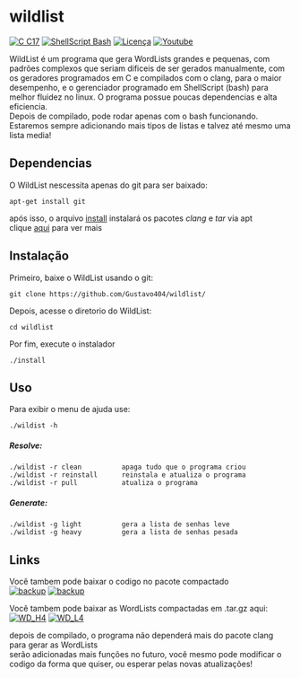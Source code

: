 # wildlist

[![C C17](https://img.shields.io/badge/C-C17-blue)](https://pt.wikipedia.org/wiki/C_(linguagem_de_programa%C3%A7%C3%A3o)) [![ShellScript Bash](https://img.shields.io/badge/ShellScript-Bash-blue)](url) [![Licença](https://img.shields.io/badge/licença-MIT-yellow.svg)](https://github.com/gustavo404/wildlist/blob/main/LICENSE) [![Youtube](https://img.shields.io/badge/Youtube-Gustavo404-red.svg)](https://youtube.com/gustavo404)

WildList é um programa que gera WordLists grandes e pequenas, com padrões complexos que seriam dificeis de ser gerados manualmente, com os geradores programados em C e compilados com o clang, para o maior desempenho, e o gerenciador programado em ShellScript (bash) para melhor fluidez no linux.
O programa possue poucas dependencias e alta eficiencia. <br>
Depois de compilado, pode rodar apenas com o bash funcionando. Estaremos sempre adicionando mais tipos de listas e talvez até mesmo uma lista media!

Dependencias
----

O WildList nescessita apenas do git para ser baixado:

	apt-get install git

após isso, o arquivo [install](https://github.com/gustavo404/wildlist/blob/main/install) instalará os pacotes _clang_ e _tar_ via apt <br>
clique [aqui](https://github.com/gustavo404/wildlist/blob/main/install) para ver mais

Instalação
----

Primeiro, baixe o WildList usando o git:

	git clone https://github.com/Gustavo404/wildlist/

Depois, acesse o diretorio do WildList:

	cd wildlist

Por fim, execute o instalador

	./install

Uso
----

Para exibir o menu de ajuda use:

	./wildist -h

##### Resolve:

	./wildist -r clean			apaga tudo que o programa criou
	./wildist -r reinstall		reinstala e atualiza o programa
	./wildist -r pull			atualiza o programa

##### Generate:

	./wildist -g light			gera a lista de senhas leve
	./wildist -g heavy			gera a lista de senhas pesada

Links
----

Você tambem pode baixar o codigo no pacote compactado <br>
[![backup](https://img.shields.io/badge/backup-tar%20gz-blueviolet)](https://github.com/Gustavo404/wildlist/raw/main/wildlist)
[![backup](https://img.shields.io/badge/backup-zip-blue)](https://github.com/Gustavo404/wildlist/raw/main/wildlist)

Você tambem pode baixar as WordLists compactadas em .tar.gz aqui: <br>
[![WD_H4](https://img.shields.io/badge/heavy-tar%20gz-blueviolet)](https://github.com/Gustavo404/wildlist/raw/main/wd/WD_H4.tar.gz)
[![WD_L4](https://img.shields.io/badge/light-tar%20gz-blueviolet)](https://github.com/Gustavo404/wildlist/raw/main/wd/WD_L4.tar.gz)

depois de compilado, o programa não dependerá mais do pacote clang para gerar as WordLists <br>
serão adicionadas mais funções no futuro, você mesmo pode modificar o codigo da forma que quiser, ou esperar pelas novas atualizações!